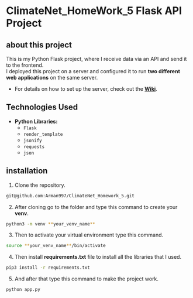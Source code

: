 # ClimateNet_HomeWork_5 Flask API Project  

## about this project

This is my Python Flask project, where I receive data via an API and send it to the frontend.  
I deployed this project on a server and configured it to run **two different web applications** on the same server.  

- For details on how to set up the server, check out the **[Wiki](../../wiki)**. 

## Technologies Used

- **Python Libraries:**  
  - `Flask`  
  - `render_template`  
  - `jsonify`  
  - `requests`  
  - `json`
 
 ## installation

1. Clone the repository.

```sh
git@github.com:Arman997/ClimateNet_Homework_5.git
```

2. After cloning go to the folder and type this command to create your **venv**.

```sh
python3 -m venv **your_venv_name**
```

3. Then to activate your virtual environment type this command.

```sh
source **your_venv_name**/bin/activate 
```

4. Then install **requirements.txt** file to install all the libraries that I used.

```sh
pip3 install -r requirements.txt
```

5. And after that type this command to make the project work.

```sh
python app.py
```
